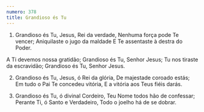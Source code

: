 ```yaml
---
numero: 378
title: Grandioso és Tu
---
```

1. Grandioso és Tu, Jesus, Rei da verdade,
Nenhuma força pode Te vencer;
Aniquilaste o jugo da maldade
E Te assentaste à destra do Poder.

A Ti devemos nossa gratidão;
Grandioso és Tu, Senhor Jesus;
Tu nos tiraste da escravidão;
Grandioso és Tu, Senhor Jesus.

2. Grandioso és Tu, Jesus, ó Rei da glória,
De majestade coroado estás;
Em tudo o Pai Te concedeu vitória,
E a vitória aos Teus fiéis darás.

3. Grandioso és Tu, ó divinal Cordeiro,
Teu Nome todos hão de confessar;
Perante Ti, ó Santo e Verdadeiro,
Todo o joelho há de se dobrar.

